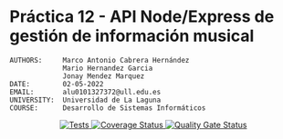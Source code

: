 # Práctica 12 - API Node/Express de gestión de información musical

```text
AUTHORS:     Marco Antonio Cabrera Hernández
             Mario Hernandez Garcia
             Jonay Mendez Marquez
DATE:        02-05-2022
EMAIL:       alu0101327372@ull.edu.es
UNIVERSITY:  Universidad de La Laguna
COURSE:      Desarrollo de Sistemas Informáticos
```

<p align='center'>
    <a href='https://github.com/ULL-ESIT-INF-DSI-2122/ull-esit-inf-dsi-21-22-prct12-music-api-grupo_r/actions/workflows/test.js.yml'>
      <img alt='Tests' src='https://github.com/ULL-ESIT-INF-DSI-2122/ull-esit-inf-dsi-21-22-prct12-music-api-grupo_r/actions/workflows/test.js.yml/badge.svg'/>
    </a>
  <a href='https://coveralls.io/github/ULL-ESIT-INF-DSI-2122/ull-esit-inf-dsi-21-22-prct12-music-api-grupo_r?branch=main'>
    <img alt='Coverage Status' src='https://coveralls.io/repos/github/ULL-ESIT-INF-DSI-2122/ull-esit-inf-dsi-21-22-prct12-music-api-grupo_r/badge.svg?branch=main'/>
  </a>

  <a href='https://sonarcloud.io/summary/new_code?id=ULL-ESIT-INF-DSI-2122_ull-esit-inf-dsi-21-22-prct12-music-api-grupo_r'>
    <img alt='Quality Gate Status' src='https://sonarcloud.io/api/project_badges/measure?project=ULL-ESIT-INF-DSI-2122_ull-esit-inf-dsi-21-22-prct12-music-api-grupo_r&metric=alert_status'/>
  </a>
</p>
